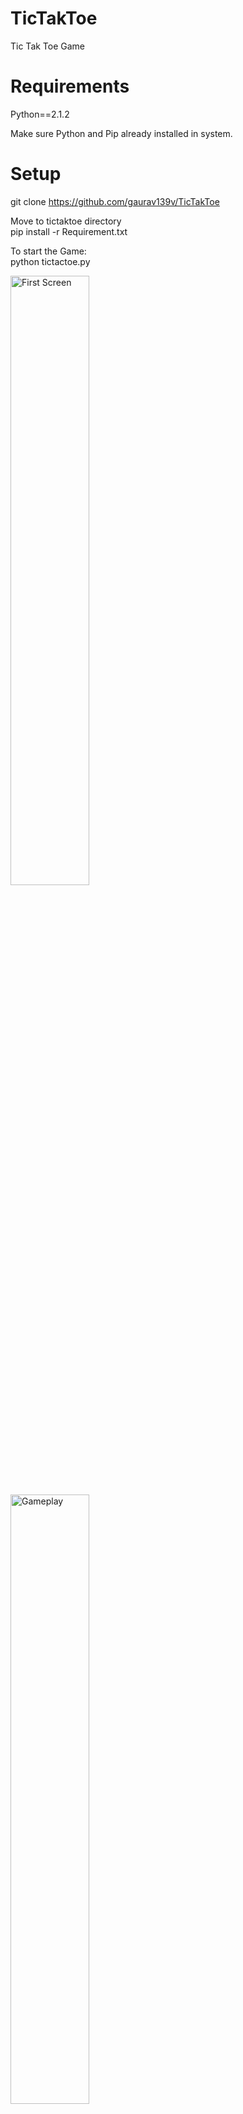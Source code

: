 # TicTakToe
Tic Tak Toe Game

# Requirements
Python==2.1.2

Make sure Python and Pip already installed in system.
# Setup

git clone https://github.com/gaurav139v/TicTakToe

Move to tictaktoe directory\
pip install -r Requirement.txt

To start the Game:\
python tictactoe.py

<img alt="First Screen" src="https://user-images.githubusercontent.com/52213801/160993905-9de5609e-85a0-4b6e-9815-0a636a50ebd9.PNG"  width="50%" height="50%" />
<img alt="Gameplay" src="https://user-images.githubusercontent.com/52213801/160994129-cdcd2376-73d0-454d-bf48-5eeb04017275.PNG"  width="50%" height="50%" />




